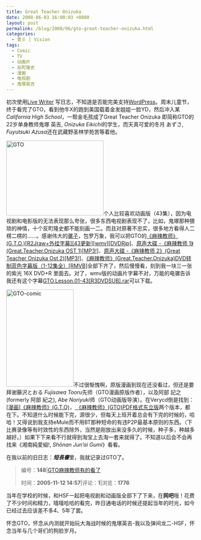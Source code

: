 ```yaml
---
title: Great Teacher Onizuka
date: 2008-06-03 16:00:03 +0800
layout: post
permalink: /blog/2008/06/gto-great-teacher-onizuka.html
categories:
  - 景彡 | Vision
tags:
  - Comic
  - TV
  - 动画片
  - 反町隆史
  - 漫画
  - 电视剧
  - 鬼塚英吉
---
```

初次使用<a title="Windows Live Writer" href="http://writer.live.com" target="_blank" rel="bookmark">Live Writer</a> 写日志，不知道是否能完美支持<a title="WordPress" href="http://wordpress.org/" target="_blank" rel="bookmark">WordPress</a>。周末儿童节，终于看完了GTO，看到他牛X的跑到美国载着金发姐姐一脸YD，然后冲入某*California High School*，一帮金毛孩成了Great Teacher Onizuka 即简称GTO的22岁单身教师鬼塚 英吉, *Onizuka Eikichi*的学生，而天真可爱的冬月 あずさ, *Fuyutsuki Azusa*还在武藏野圣林学苑苦等着他。

<a href="/blog/upload/GTO.jpg" target="_blank"><img title="GTO" height="200" alt="GTO" src="http://junnie.3322.org/images/zhu8.net/GTO.jpg" width="260" class="alignleft" /></a>个人比较喜欢动画版（43集），因为电视剧和电影版的无法表现那么夸张，很多东西电视剧表现不了，比如，鬼塚那种猥琐的神情，十个反町隆史都不能刻画一二。而且对原著不忠实，很多地方看得人二楞二楞的……。感谢伟大的<a href="http://www.emule.org.cn" target="_blank">骡子</a>，包罗万象，我可以把GTO的<a href="http://lib.verycd.com/2007/12/25/0000175166.html" target="_blank">《麻辣教师》(G.T.O.)[R2Jraw+外挂字幕][43更新][wmv][DVDRip]</a>、[原声大碟 -《麻辣教师 1》(Great.Teacher.Onizuka OST 1)[MP3!]][1]、[原声大碟 -《麻辣教师 2》(Great Teacher Onizuka Ost 2)[MP3!]][2]、[《麻辣教师》(Great.Teacher.Onizuka)DVD转制蓝色字幕版（1-12集全）[RMVB]][3]全部下齐了，然后慢慢看，刻到我一块三一张的紫光 16X DVD+R 里面去。对了，wmv版的动画片字幕不对，万能的电骡告诉我还有这个字幕[GTO.Lesson.01-43[R3DVDSUB].rar][4]可以下载。

<!--more-->

<a href="/blog/upload/GTO-comic.jpg" target="_blank"><img title="GTO-comic" alt="GTO-comic" src="http://junnie.3322.org/images/zhu8.net/gto-comic.jpg" width="180" height="260" class="alignright" /></a>不过很惭愧啊，原版漫画到现在还没看过，但还是要拜谢藤沢とおる *Fujisawa Tooru*先师（GTO漫画原版作者），以及阿部 記之 (formerly 阿部 紀之), *Abe Noriyuki*师（GTO动画版导演）。在Verycd倒是找到：<a href="http://lib.verycd.com/2004/03/31/0000008077.html" target="_blank">[漫画]《麻辣教师》(G.T.O)</a>，<a title="VeryCD.com 分享互联网社区-《麻辣教师》(GTO)PDF格式东立版" href="http://board.verycd.com/t334956.html" target="_blank"> 《麻辣教师》(GTO)PDF格式东立版</a>两个版本，都在下。不知道什么时候能下完，源很少，但每天上班开着总会有下完的时候的，哈哈！又得说到我支持eMule而不用BT那种短命的有违P2P最基本原则的东西。（下比赛录像等有时效性的东西除外，当然是刚放出来没多久的时候，种子多，种越多越好。）如果下下来看不行就得到淘宝上去淘一套来就得了。不知道以后会不会再找来《湘南純愛組!, *Shōnan Jun&#8217;ai Gumi*》看看。

在我以前的旧日志：***短長書***里，我就记录过GTO了。

> 编号：**148**|[GTO麻辣教师有的看了][5]  
>   
> 时间：**2005-11-12 14:57**|评论：**1**|浏览：**1776**

当年在学校的时候，和HSF一起把电视剧和动画版全部下了下来，在**网吧**哦！花费了不少时间和精力，嘻嘻哈哈的看完，昨日通电话的时候还提起当年的时光，如今已经过去应该差不多4、5年了罢。

怀念GTO，怀念从内测就开始玩大海战时候的鬼塚英吉-我以及弹间龙二-HSF，怀念当年与几个哥们的狗脸岁月。

 [1]: http://lib.verycd.com/2005/09/05/0000063934.html
 [2]: http://lib.verycd.com/2005/09/05/0000063936.html
 [3]: http://lib.verycd.com/2005/11/08/0000073685.html
 [4]: http://www.verycd.com/files/a680106dea1a3fdaee2bae8bec97cc11479318
 [5]: /old/post/GTO.html
